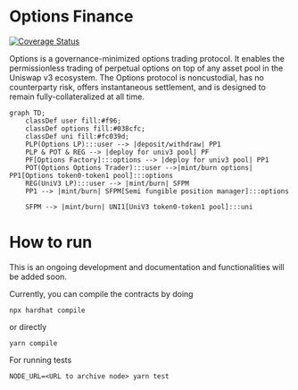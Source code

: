 # Options Finance

[![Coverage Status](https://coveralls.io/repos/github/advancedblockchain/Options/badge.svg?t=Nrsw6V)](https://coveralls.io/github/advancedblockchain/Options)

Options is a governance-minimized options trading protocol. It enables the permissionless trading of perpetual options on top of any asset pool in the Uniswap v3 ecosystem. The Options protocol is noncustodial, has no counterparty risk, offers instantaneous settlement, and is designed to remain fully-collateralized at all time.

```mermaid
graph TD;
    classDef user fill:#f96;
    classDef options fill:#038cfc;
    classDef uni fill:#fc039d;
    PLP(Options LP):::user --> |deposit/withdraw| PP1
    PLP & POT & REG --> |deploy for univ3 pool| PF
    PF[Options Factory]:::options --> |deploy for univ3 pool| PP1
    POT(Options Options Trader):::user -->|mint/burn options| PP1[Options token0-token1 pool]:::options
    REG(UniV3 LP):::user --> |mint/burn| SFPM
    PP1 --> |mint/burn| SFPM[Semi fungible position manager]:::options

    SFPM --> |mint/burn| UNI1[UniV3 token0-token1 pool]:::uni
```

# How to run

This is an ongoing development and documentation and functionalities will be added soon.

Currently, you can compile the contracts by doing

```shell
npx hardhat compile

```

or directly

```shell
yarn compile
```

For running tests

```shell
NODE_URL=<URL to archive node> yarn test
```

